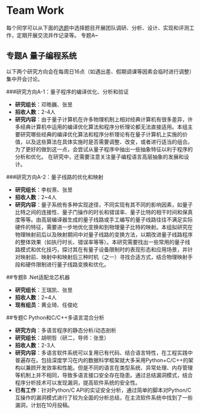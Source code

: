# Team Work

每个同学可以从下面的[选题](#选题)中选择题目开展团队调研、分析、设计、实现和评测工作，定期开展交流并作记录等。
专题A~

## 专题A 量子编程系统
以下两个研究方向会在每周日16点（如遇出差、假期调课等因素会临时进行调整）集中开会讨论。

###研究方向A-1：量子程序的编译优化、分析和验证
- **研究组长**：邓皓巍、张昱
- **招收人数**：2-4人
- **研究内容**：由于量子计算机在许多物理机制上相对经典计算机有很多差异，许多经典计算机中运用的编译优化算法和程序分析理论都无法直接适用。本组主要研究哪些经典的编译优化算法和程序分析理论有在量子计算机上实施的价值，以及这些算法在具体实施时是否需要调整、改变，或者进行适当的组合。为了更好的做到这一点，会尝试从量子程序中抽出一些抽象特征以利于程序的分析和优化。
  在研究中，还需要注意关注量子编程语言高层抽象的发展和设计。

###研究方向A-2：量子线路的优化和映射
- **研究组长**：李权熹、张昱
- **招收人数**：2~4人
- **研究内容**：量子系统有多种实现途径，不同实现有其不同的影响因素，如量子比特之间的连接性、量子门操作的时长和错误率、量子比特的相干时间和保真度等等。由高层编译器生成的量子线路或手工编写的量子线路往往不满足实际硬件的特征，需要进一步地优化变换和到物理量子比特的映射。本组拟研究在物理映射前后以及映射期间中对量子线路的变换方法，以期改进量子线路程序的整体效果（如执行时长、错误率等等）。本研究需要找出一些常用的量子线路模式和优化技巧，探讨其在有量子设备限制时的表现形态和应用场景，并针对映射前、映射中和映射后三种时机（之一）寻找合适方式，结合物理映射手段和硬件限制进行量子线路变换和优化。

##专题B .Net适配龙芯机器
- **研究组长**：王瑞凯、张昱
- **招收人数**：2~4人
- **现有组员**：黄业琦、任俊屹

##专题C Python和C/C++多语言混合分析
- **研究方向**：多语言程序的静态分析/动态剖析
- **研究组长**：胡明哲（研二，导师：张昱）
- **招收人数**：2-3人
- **研究内容**：多语言软件系统可以复用已有代码、结合语言特性，在工程实践中普遍存在。包括深度学习在内的数据科学框架就大多采用Python+C/C++的架构以兼顾开发效率和性能。但是不同的语言在类型系统、异常处理、内存管理等机制上并不相同，导致多语言接口安全存在隐患。通过总结漏洞模式，结合程序分析技术可以发现漏洞，提高软件系统的安全性。
- **已有工作**：针对Python/C API的实证安全分析，通过简单的脚本对Python/C互操作的漏洞模式进行了较为全面的分析总结，在主流软件系统中找到了一些漏洞，计划在10月投稿。
